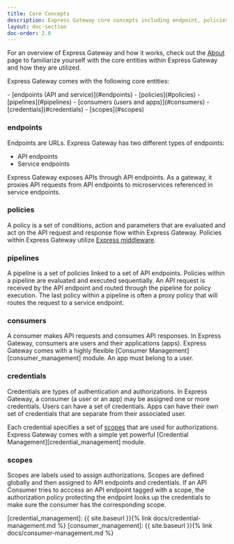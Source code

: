 ```yaml
---
title: Core Concepts
description: Express Gateway core concepts including endpoint, policies, pipelines and more.
layout: doc-section
doc-order: 2.0
---
```


For an overview of Express Gateway and how it works, check out the [About](/about) page to familiarize yourself with the core entities within Express Gateway and how they are utilized.

Express Gateway comes with the following core entities:

<nav markdown="1">
- [endpoints (API and service)](#endpoints)
- [policies](#policies)
- [pipelines](#pipelines)
- [consumers (users and apps)](#consumers)
- [credentials](#credentials)
- [scopes](#scopes)
</nav>


### endpoints
Endpoints are URLs. Express Gateway has two different types of endpoints:

* API endpoints
* Service endpoints

Express Gateway exposes APIs through API endpoints. As a gateway, it proxies API requests from API endpoints to microservices referenced in service endpoints.

### policies
A policy is a set of conditions, action and parameters that are evaluated and act on the API request and response flow within Express Gateway. Policies within Express Gateway utilize [Express middleware](https://expressjs.com/en/guide/using-middleware.html).

### pipelines
A pipeline is a set of policies linked to a set of API endpoints. Policies within a pipeline are evaluated and executed sequentially. An API request is received by the API endpoint and routed through the pipeline for policy execution. The last policy within a pipeline is often a proxy policy that will routes the request to a service endpoint.

### consumers
A consumer makes API requests and consumes API responses. In Express Gateway, consumers are users and their applications (apps). Express Gateway comes with a highly flexible [Consumer Management][consumer_management] module. An app must belong to a user.

### credentials
Credentials are types of authentication and authorizations. In Express Gateway, a consumer (a user or an app) may be assigned one or more credentials. Users can have a set of credentials.  Apps can have their own set of credentials that are separate from their associated user.

Each credential specifies a set of [scopes](#scopes) that are used for authorizations. Express Gateway comes with a simple yet powerful [Credential Management][credential_management] module.

### scopes
Scopes are labels used to assign authorizations. Scopes are defined globally and then assigned to API endpoints and credentials. If an API Consumer tries to acccess an API endpoint tagged with a scope, the authorization policy protecting the endpoint looks up the credentials to make sure the consumer has the corresponding scope.


[credential_management]: {{ site.baseurl }}{% link docs/credential-management.md %}
[consumer_management]: {{ site.baseurl }}{% link docs/consumer-management.md %}
